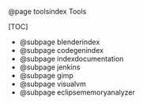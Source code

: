 @page toolsindex Tools

[TOC]
 - @subpage blenderindex
 - @subpage codegenindex
 - @subpage indexdocumentation
 - @subpage jenkins
 - @subpage gimp
 - @subpage visualvm
 - @subpage eclipsememoryanalyzer
